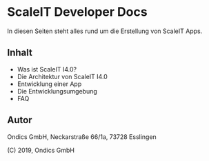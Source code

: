 # ScaleIT Developer Docs

In diesen Seiten steht alles rund um die Erstellung von ScaleIT Apps. 

## Inhalt

* Was ist ScaleIT I4.0?
* Die Architektur von ScaleIT I4.0
* Entwicklung einer App
* Die Entwicklungsumgebung
* FAQ

## Autor

Ondics GmbH, Neckarstraße 66/1a, 73728 Esslingen

(C) 2019, Ondics GmbH
